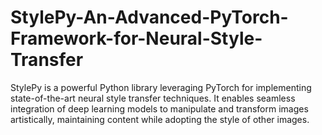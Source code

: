 # StylePy-An-Advanced-PyTorch-Framework-for-Neural-Style-Transfer
StylePy is a powerful Python library leveraging PyTorch for implementing state-of-the-art neural style transfer techniques. It enables seamless integration of deep learning models to manipulate and transform images artistically, maintaining content while adopting the style of other images.

